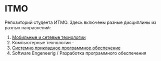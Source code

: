 # ITMO
Репозиторий студента ИТМО. 
Здесь включены разные дисциплины из разных направлений: 
1. [Мобильные и сетевые технологии](https://github.com/raf-me/ITMO/tree/main/FPIn/ "Перейти в репозиторий лабораторных и проектных работ МиСТ")
2. Компьютерные технологии - 
3. [Системно прикладное программное обеспечение](https://github.com/raf-me/ITMO/tree/main/ПИиКТ/ "Перейти в репозиторий лабораторных и проектных работ СППО")
4. Software Engeneerig / Разработка программного обеспечения
